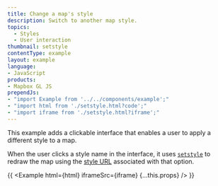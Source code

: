 ```yaml
---
title: Change a map's style
description: Switch to another map style.
topics:
  - Styles
  - User interaction
thumbnail: setstyle
contentType: example
layout: example
language:
- JavaScript
products:
- Mapbox GL JS
prependJs:
- "import Example from '../../components/example';"
- "import html from './setstyle.html?code';"
- "import iframe from './setstyle.html?iframe';"
---
```


This example adds a clickable interface that enables a user to apply a different style to a map.

When the user clicks a style name in the interface, it uses [`setstyle`](/mapbox-gl-js/api/map/#map#setstyle) to redraw the map using the [style URL](https://docs.mapbox.com/help/glossary/style-url/) associated with that option.

{{ <Example html={html} iframeSrc={iframe} {...this.props} /> }}
